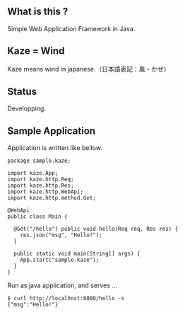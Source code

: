 ## What is this ?
Simple Web Application Framework in Java.


## Kaze = Wind
Kaze means wind in japanese.（日本語表記：風・かぜ）


## Status
Developping. 


## Sample Application
Application is written like bellow.

```
package sample.kaze;

import kaze.App;
import kaze.http.Req;
import kaze.http.Res;
import kaze.http.WebApi;
import kaze.http.method.Get;

@WebApi
public class Main {
  
  @Get("/hello") public void hello(Req req, Res res) {
    res.json("msg", "Hello!");
  }
   
  public static void main(String[] args) {
    App.start("sample.kaze");
  }
}
```

Run as java application, and serves ...

```
$ curl http://localhost:8080/hello -s
{"msg":"Hello!"}
```

